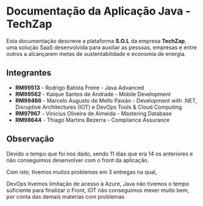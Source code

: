 # Documentação da Aplicação Java - TechZap

Esta documentação descreve a plataforma **S.O.L** da empresa **TechZap**, uma solução SaaS desenvolvida para auxiliar as pessoas, empresas e entre outros a alcançarem metas de sustentabilidade e economia de energia.

## Integrantes

- **RM99513** - Rodrigo Batista Freire - Java Advanced
- **RM99562** - Kaique Santos de Andrade - Mobile Development
- **RM99466** - Marcelo Augusto de Mello Paixão - Development with .NET, Disruptive Architectures (IOT) e DevOps Tools & Cloud Computing
- **RM97967** - Vinicius Oliveira de Almeida - Mastering Database
- **RM98644** - Thiago Martins Bezerra - Compliance Assurance

## Observação

Devido o tempo que foi nos dado, sendo 11 dias que era 14 os anteriores e não conseguimos desenvolver com o front da aplicação.

Com isto, tivemos muitos problemas em 3 entregas na qual, 

DevOps tivemos limitação de acesso à Azure,
Java não tivemos o tempo suficiente para finalizar o Front,
IOT não conseguimos mexer muito bem, por conta das demais materias com problemas